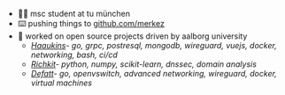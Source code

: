 * 🧑‍🎓  msc student at tu münchen 
*  ⌨️  pushing things to <a href="github.com/merkez">github.com/merkez</a> 
* 🧮  worked on open source projects driven by aalborg university
  * *<a href="https://github.com/aau-network-security/haaukins">Haaukins</a>- go, grpc, postresql, mongodb, wireguard, vuejs, docker, networking, bash, ci/cd*
  * *<a href="https://github.com/aau-network-security/richkit">Richkit</a>- python, numpy, scikit-learn, dnssec, domain analysis*
  * *<a href="https://github.com/aau-network-security/defatt">Defatt</a>- go, openvswitch, advanced networking, wireguard, docker, virtual machines*

  
